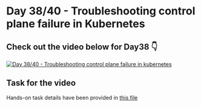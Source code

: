 # Day 38/40 - Troubleshooting control plane failure in Kubernetes

## Check out the video below for Day38 👇

[![Day 38/40 - Troubleshooting control plane failure in kubernetes](https://img.youtube.com/vi/z6XjbuRl6LE/sddefault.jpg)](https://youtu.be/z6XjbuRl6LE)

## Task for the video
Hands-on task details have been provided in [this file](https://github.com/piyushsachdeva/CKA-2024/blob/main/Resources/Day38/task.md)

